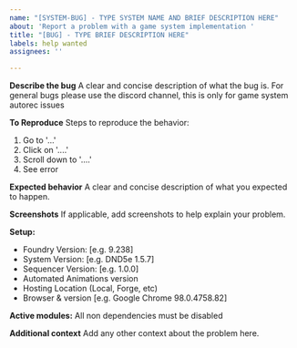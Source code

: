 ```yaml
---
name: "[SYSTEM-BUG] - TYPE SYSTEM NAME AND BRIEF DESCRIPTION HERE"
about: 'Report a problem with a game system implementation '
title: "[BUG] - TYPE BRIEF DESCRIPTION HERE"
labels: help wanted
assignees: ''

---
```


**Describe the bug**
A clear and concise description of what the bug is. For general bugs please use the discord channel, this is only for game system autorec issues 

**To Reproduce**
Steps to reproduce the behavior:
1. Go to '...'
2. Click on '....'
3. Scroll down to '....'
4. See error

**Expected behavior**
A clear and concise description of what you expected to happen.

**Screenshots**
If applicable, add screenshots to help explain your problem.

**Setup:**
 - Foundry Version: [e.g. 9.238]
 - System Version: [e.g. DND5e 1.5.7]
 - Sequencer Version: [e.g. 1.0.0]
 - Automated Animations version
 - Hosting Location (Local, Forge, etc)
 - Browser & version [e.g. Google Chrome 98.0.4758.82]

**Active modules:**
 All non dependencies must be disabled

**Additional context**
Add any other context about the problem here.
